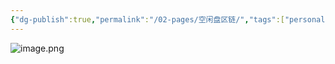 ```yaml
---
{"dg-publish":true,"permalink":"/02-pages/空闲盘区链/","tags":["personal/blog","os/file"]}
---
```


![image.png](https://yelanyanyu-img-bed.oss-cn-hangzhou.aliyuncs.com/img/blog/2024/10/20241023222443.png)
